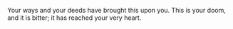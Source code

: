 Your ways and your deeds have brought this upon you. This is your doom, and it is bitter; it has reached your very heart.
